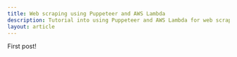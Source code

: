 ```yaml
---
title: Web scraping using Puppeteer and AWS Lambda
description: Tutorial into using Puppeteer and AWS Lambda for web scraping
layout: article
---
```


First post!
